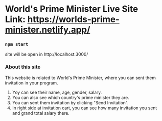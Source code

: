 # World's Prime Minister Live Site Link: https://worlds-prime-minister.netlify.app/


### `npm start`

site will be open in http://localhost:3000/

### About this site

This website is related to World's Prime Minister, where you can sent them invitation in your program.

1) Yoy can see their name, age, gender, salary.
2) You can also see which country's prime minister they are.
3) You can sent them invitation by clicking "Send Invitation".
4) In right side at invitation cart, you can see how many invitation you sent and grand total salary there. 
